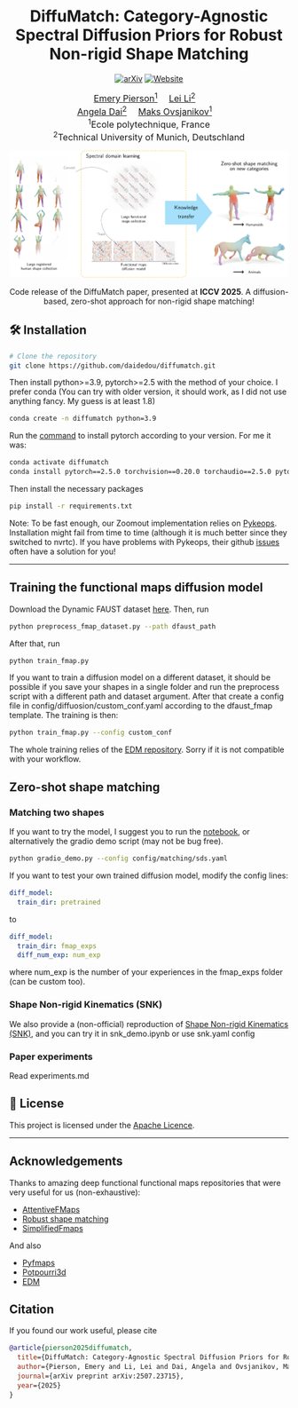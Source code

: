 
<div align="center">

# DiffuMatch: Category-Agnostic Spectral Diffusion Priors for Robust Non-rigid Shape Matching


[![arXiv](https://img.shields.io/badge/arXiv-2507.23715-b31b1b.svg)](https://arxiv.org/pdf/2507.23715)
[![Website](https://img.shields.io/badge/Website-Live-brightgreen)](https://daidedou.github.io/publication/nonrigiddiff)

<font size="3">
<a href="https://daidedou.github.io" style="font-size:100%;">Emery Pierson<sup>1</sup></a>&emsp;
<a href="https://craigleili.github.io/" style="font-size:100%;">Lei Li<sup>2</sup></a>&emsp;<br>
<a href="https://www.3dunderstanding.org/team.html" style="font-size:100%;">Angela Dai<sup>2</sup></a>&emsp;
<a href="https://www.lix.polytechnique.fr/~maks/" style="font-size:100%;">Maks Ovsjanikov<sup>1</sup></a>&emsp;
</font>
<br>

<font size="3">
<sup>1</sup>Ecole polytechnique, France<br>
<sup>2</sup>Technical University of Munich, Deutschland<br>
</font>


![Teaser image](assets/teaser.png)


Code release of the DiffuMatch paper, presented at **ICCV 2025**. A diffusion-based, zero-shot approach for non-rigid shape matching!

</div>

## 🛠️ Installation  

```bash
# Clone the repository
git clone https://github.com/daidedou/diffumatch.git
```
Then install python>=3.9, pytorch>=2.5 with the method of your choice. I prefer conda (You can try with older version, it should work, as I did not use anything fancy. My guess is at least 1.8)
```bash
conda create -n diffumatch python=3.9
```
Run the [command](https://pytorch.org/get-started/previous-versions/) to install pytorch according to your version. For me it was:
```bash
conda activate diffumatch
conda install pytorch==2.5.0 torchvision==0.20.0 torchaudio==2.5.0 pytorch-cuda=12.4 -c pytorch -c nvidia
```
Then install the necessary packages
```bash
pip install -r requirements.txt
```

Note: To be fast enough, our Zoomout implementation relies on [Pykeops](https://www.kernel-operations.io/keops/python/installation.html). Installation might fail from time to time (although it is much better since they switched to nvrtc). If you have problems with Pykeops, their github [issues](https://github.com/getkeops/keops/issues) often have a solution for you!

---

## Training the functional maps diffusion model

Download the Dynamic FAUST dataset [here](https://dfaust.is.tue.mpg.de/). Then, run

```bash
python preprocess_fmap_dataset.py --path dfaust_path
```
After that, run
```bash
python train_fmap.py
```
If you want to train a diffusion model on a different dataset, it should be possible if you save your shapes in a single folder and run the preprocess script with a different path and dataset argument. After that create a config file in config/diffuosion/custom_conf.yaml according to the dfaust_fmap template. The training is then:
```bash
python train_fmap.py --config custom_conf
```
The whole training relies of the [EDM repository](https://github.com/NVlabs/edm). Sorry if it is not compatible with your workflow.

## Zero-shot shape matching

### Matching two shapes

If you want to try the model, I suggest you to run the [notebook](diffumatch_demo.ipynb), or alternatively the gradio demo script (may not be bug free). 
```bash
python gradio_demo.py --config config/matching/sds.yaml
```
If you want to test your own trained diffusion model, modify the config lines:
```yaml
diff_model:
  train_dir: pretrained
```
to
```yaml
diff_model:
  train_dir: fmap_exps
  diff_num_exp: num_exp
```
where num_exp is the number of your experiences in the fmap_exps folder (can be custom too).

### Shape Non-rigid Kinematics (SNK) 

We also provide a (non-official) reproduction of [Shape Non-rigid Kinematics (SNK)](https://arxiv.org/abs/2403.06804), and you can try it in snk_demo.ipynb or use snk.yaml config

### Paper experiments

Read experiments.md

## 📜 License  
This project is licensed under the [Apache Licence](LICENSE).  

---

## Acknowledgements  
Thanks to amazing deep functional functional maps repositories that were very useful for us (non-exhaustive):
- [AttentiveFMaps](https://github.com/craigleili/AttentiveFMaps)  
- [Robust shape matching](https://github.com/dongliangcao/Unsupervised-Learning-of-Robust-Spectral-Shape-Matching)  
- [SimplifiedFmaps](https://github.com/RobinMagnet/SimplifiedFmapsLearning)

And also
- [Pyfmaps](https://robinmagnet.github.io/pyFM/)
- [Potpourri3d](https://github.com/nmwsharp/potpourri3d) 
- [EDM](https://github.com/NVlabs/edm)

## Citation

If you found our work useful, please cite 
```bibtex
@article{pierson2025diffumatch,
  title={DiffuMatch: Category-Agnostic Spectral Diffusion Priors for Robust Non-rigid Shape Matching},
  author={Pierson, Emery and Li, Lei and Dai, Angela and Ovsjanikov, Maks},
  journal={arXiv preprint arXiv:2507.23715},
  year={2025}
}
```